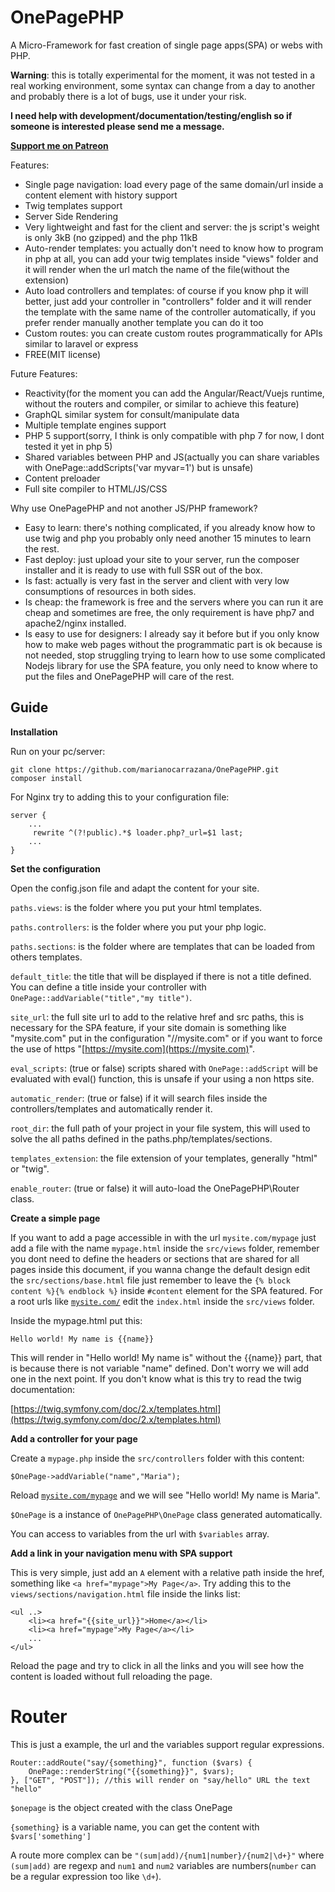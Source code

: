 # OnePagePHP

A Micro-Framework for fast creation of single page apps(SPA) or webs with PHP.

**Warning**: this is totally experimental for the moment, it was not tested in a real working environment, some syntax can change from a day to another and probably there is a lot of bugs, use it under your risk.

**I need help with development/documentation/testing/english so if someone is interested please send me a message.**

**[Support me on Patreon](https://www.patreon.com/marianofromlaruta)**

Features:

* Single page navigation: load every page of the same domain/url inside a content element with history support
* Twig templates support
* Server Side Rendering
* Very lightweight and fast for the client and server: the js script's weight is only 3kB (no gzipped) and the php 11kB
* Auto-render templates: you actually don't need to know how to program in php at all, you can add your twig templates inside "views" folder and it will render when the url match the name of the file(without the extension)
* Auto load controllers and templates: of course if you know php it will better, just add your controller in "controllers" folder and it will render the template with the same name of the controller automatically, if you prefer render manually another template you can do it too
* Custom routes: you can create custom routes programmatically for APIs similar to laravel or express
* FREE(MIT license)

Future Features:

* Reactivity(for the moment you can add the Angular/React/Vuejs runtime, without the routers and compiler, or similar to achieve this feature)
* GraphQL similar system for consult/manipulate data
* Multiple template engines support
* PHP 5 support(sorry, I think is only compatible with php 7 for now, I dont tested it yet in php 5)
* Shared variables between PHP and JS(actually you can share variables with OnePage::addScripts('var myvar=1') but is unsafe)
* Content preloader
* Full site compiler to HTML/JS/CSS

Why use OnePagePHP and not another JS/PHP framework?

* Easy to learn: there's nothing complicated, if you already know how to use twig and php you probably only need another 15 minutes to learn the rest.
* Fast deploy: just upload your site to your server, run the composer installer and it is ready to use with full SSR out of the box.
* Is fast: actually is very fast in the server and client with very low consumptions of resources in both sides.
* Is cheap: the framework is free and the servers where you can run it are cheap and sometimes are free, the only requirement is have php7 and apache2/nginx installed.
* Is easy to use for designers: I already say it before but if you only know how to make web pages without the programmatic part is ok because is not needed, stop struggling trying to learn how to use some complicated Nodejs library for use the SPA feature, you only need to know where to put the files and OnePagePHP will care of the rest.

## Guide

**Installation**

Run on your pc/server:

    git clone https://github.com/marianocarrazana/OnePagePHP.git
    composer install

For Nginx try to adding this to your configuration file:

    server {
        ...
         rewrite ^(?!public).*$ loader.php?_url=$1 last;
        ...
    }

**Set the configuration**

Open the config.json file and adapt the content for your site.

`paths.views`: is the folder where you put your html templates.

`paths.controllers`: is the folder where you put your php logic.

`paths.sections`: is the folder where are templates that can be loaded from others templates.

`default_title`: the title that will be displayed if there is not a title defined. You can define a title inside your controller with `OnePage::addVariable("title","my title")`.

`site_url`: the full site url to add to the relative href and src paths, this is necessary for the SPA feature, if your site domain is something like "mysite.com" put in the configuration "//mysite.com" or if you want to force the use of https "[https://mysite.com](https://mysite.com)".

`eval_scripts`: (true or false) scripts shared with `OnePage::addScript` will be evaluated with eval() function, this is unsafe if your using a non https site.

`automatic_render`: (true or false) if it will search files inside the controllers/templates and automatically render it.

`root_dir`: the full path of your project in your file system, this will used to solve the all paths defined in the paths.php/templates/sections.

`templates_extension`: the file extension of your templates, generally "html" or "twig".

`enable_router`: (true or false) it will auto-load the OnePagePHP\Router class.

**Create a simple page**

If you want to add a page accessible in with the url `mysite.com/mypage` just add a file with the name `mypage.html` inside the `src/views` folder, remember you dont need to define the headers or sections that are shared for all pages inside this document, if you wanna change the default design edit the `src/sections/base.html` file just remember to leave the `{% block content %}{% endblock %}` inside `#content` element for the SPA featured. For a root urls like [`mysite.com/`](https://mysite.com/) edit the `index.html` inside the `src/views` folder.

Inside the mypage.html put this:

    Hello world! My name is {{name}}

This will render in "Hello world! My name is" without the  {{name}} part, that is because there is not variable "name" defined. Don't worry we will add one in the next point. If you don't know what is this try to read the twig documentation:

[https://twig.symfony.com/doc/2.x/templates.html](https://twig.symfony.com/doc/2.x/templates.html)

**Add a controller for your page**

Create a `mypage.php` inside the `src/controllers` folder with this content:

    $OnePage->addVariable("name","Maria");

Reload [`mysite.com/mypage`](https://mysite.com/mypage) and we will see "Hello world! My name is Maria".

`$OnePage` is a instance of `OnePagePHP\OnePage` class generated automatically.

You can access to variables from the url with `$variables` array.

**Add a link in your navigation menu with SPA support**

This is very simple, just add an `A` element with a relative path inside the href, something like `<a href="mypage">My Page</a>`. Try adding this to the `views/sections/navigation.html` file inside the links list:

    <ul ..>
        <li><a href="{{site_url}}">Home</a></li>
        <li><a href="mypage">My Page</a></li>
        ...
    </ul>

Reload the page and try to click in all the links and you will see how the content is loaded without full reloading the page.

# Router

This is just a example, the url and the variables support regular expressions.

    Router::addRoute("say/{something}", function ($vars) {
        OnePage::renderString("{{something}}", $vars);
    }, ["GET", "POST"]); //this will render on "say/hello" URL the text "hello"

`$onepage` is the object created with the class OnePage

`{something}` is a variable name, you  can get the content with `$vars['something']`

A route more complex can be `"(sum|add)/{num1|number}/{num2|\d+}"` where `(sum|add)` are regexp and `num1` and `num2` variables are numbers(`number` can be a regular expression too like `\d+`).

